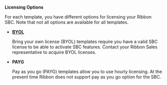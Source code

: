 **Licensing Options**

For each template, you have different options for licensing your Ribbon SBC. Note that not all options are available for all templates.

  - [**BYOL**](https://github.com/RibbonCommunications/sbc_aws_cloudformation/tree/master/supported/highavailabilityhfe/existing-stack/byol)
  
    Bring your own license (BYOL) templates require you have a valid SBC license to be able to activate SBC features. Contact your Ribbon Sales representative to acquire BYOL licenses.

  - **PAYG**   
  
    Pay as you go (PAYG) templates allow you to use hourly licensing. At the present time Ribbon does not support pay as you go option for the SBC.


